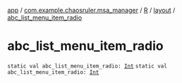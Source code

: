 [app](../../../index.md) / [com.example.chaosruler.msa_manager](../../index.md) / [R](../index.md) / [layout](index.md) / [abc_list_menu_item_radio](.)

# abc_list_menu_item_radio

`static val abc_list_menu_item_radio: `[`Int`](https://kotlinlang.org/api/latest/jvm/stdlib/kotlin/-int/index.html)
`static val abc_list_menu_item_radio: `[`Int`](https://kotlinlang.org/api/latest/jvm/stdlib/kotlin/-int/index.html)